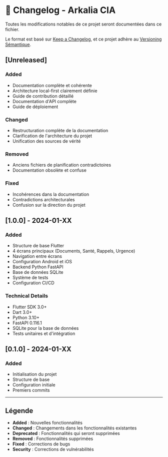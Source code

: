 # 📝 Changelog - Arkalia CIA

Toutes les modifications notables de ce projet seront documentées dans ce fichier.

Le format est basé sur [Keep a Changelog](https://keepachangelog.com/fr/1.0.0/),
et ce projet adhère au [Versioning Sémantique](https://semver.org/spec/v2.0.0.html).

## [Unreleased]

### Added
- Documentation complète et cohérente
- Architecture local-first clairement définie
- Guide de contribution détaillé
- Documentation d'API complète
- Guide de déploiement

### Changed
- Restructuration complète de la documentation
- Clarification de l'architecture du projet
- Unification des sources de vérité

### Removed
- Anciens fichiers de planification contradictoires
- Documentation obsolète et confuse

### Fixed
- Incohérences dans la documentation
- Contradictions architecturales
- Confusion sur la direction du projet

## [1.0.0] - 2024-01-XX

### Added
- Structure de base Flutter
- 4 écrans principaux (Documents, Santé, Rappels, Urgence)
- Navigation entre écrans
- Configuration Android et iOS
- Backend Python FastAPI
- Base de données SQLite
- Système de tests
- Configuration CI/CD

### Technical Details
- Flutter SDK 3.0+
- Dart 3.0+
- Python 3.10+
- FastAPI 0.116.1
- SQLite pour la base de données
- Tests unitaires et d'intégration

## [0.1.0] - 2024-01-XX

### Added
- Initialisation du projet
- Structure de base
- Configuration initiale
- Premiers commits

---

## Légende

- **Added** : Nouvelles fonctionnalités
- **Changed** : Changements dans les fonctionnalités existantes
- **Deprecated** : Fonctionnalités qui seront supprimées
- **Removed** : Fonctionnalités supprimées
- **Fixed** : Corrections de bugs
- **Security** : Corrections de vulnérabilités
